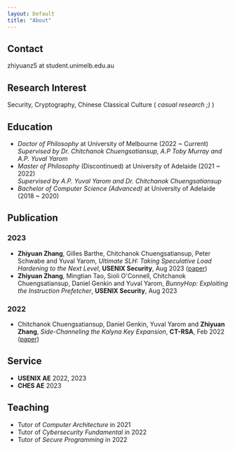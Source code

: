 ```yaml
---
layout: Default
title: "About"
---
```


## Contact
zhiyuanz5 at student.unimelb.edu.au

## Research Interest
Security, Cryptography, Chinese Classical Culture ( *casual research ;)* )

## Education
- *Doctor of Philosophy* at University of Melbourne (2022 ~ Current)  
*Supervised by Dr. Chitchanok Chuengsatiansup, A.P Toby Murray and A.P. Yuval Yarom*
- *Master of Philosophy* (Discontinued) at University of Adelaide (2021 ~ 2022)  
*Supervised by A.P. Yuval Yarom and Dr. Chitchanok Chuengsatiansup*
- *Bachelor of Computer Science (Advanced)* at University of Adelaide (2018 ~ 2020)  



## Publication
### 2023
- **Zhiyuan Zhang**, Gilles Barthe, Chitchanok Chuengsatiansup, Peter Schwabe and Yuval Yarom, *Ultimate SLH: Taking Speculative Load Hardening to the Next Level*, **USENIX Security**, Aug 2023 ([paper](/publication/uslh.pdf))
- **Zhiyuan Zhang**, Mingtian Tao, Sioli O'Connell, Chitchanok Chuengsatiansup, Daniel Genkin and Yuval Yarom, *BunnyHop: Exploiting the Instruction Prefetcher*, **USENIX Security**, Aug 2023

### 2022
- Chitchanok Chuengsatiansup, Daniel Genkin, Yuval Yarom and **Zhiyuan Zhang**, *Side-Channeling the Kalyna Key Expansion*, **CT-RSA**, Feb 2022 ([paper](/publication/kalyna.pdf))

## Service
- **USENIX AE** 2022, 2023
- **CHES AE** 2023

## Teaching
- Tutor of *Computer Architecture* in 2021
- Tutor of *Cybersecurity Fundamental* in 2022
- Tutor of *Secure Programming* in 2022
